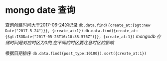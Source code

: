 # mongo date 查询

查询创建时间大于2017-06-24的记录
`db.data.find({create_at:{$gt:new Date("2017-5-24")}}, {create_at:1})`
`db.data.find({create_at:{$gt:ISODate("2017-05-23T16:10:38.576Z")}}, {create_at:1})`
*mongodb 存储时间是对应时区为0的,在不同的时区要注意时区的影响*




根据日期排序
`db.data.find({post_type:10100}).sort({create_at:1})`